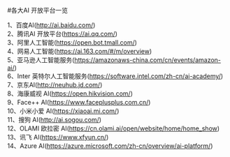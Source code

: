 #各大AI 开放平台一览

1、百度AI(http://ai.baidu.com/)</br>
2、腾讯AI 开放平台(https://ai.qq.com/)</br>
3、阿里人工智能(https://open.bot.tmall.com/)</br>
4、网易人工智能(https://ai.163.com/#/m/overview)</br>
5、亚马逊人工智能服务(https://amazonaws-china.com/cn/events/amazon-ai/)</br>
6、Inter 英特尔人工智能服务(https://software.intel.com/zh-cn/ai-academy/)</br>
7、京东AI(http://neuhub.jd.com/)</br>
8、海康威视 AI(https://open.hikvision.com/)</br>
9、Face++ AI(https://www.faceplusplus.com.cn/)</br>
10、小米小爱 AI(https://xiaoai.mi.com/)</br>
11、搜狗 AI(http://ai.sogou.com/)</br>
12、OLAMI 欧拉密 AI(https://cn.olami.ai/open/website/home/home_show)</br>
13、讯飞 AI(https://www.xfyun.cn/)</br>
14、Azure AI(https://azure.microsoft.com/zh-cn/overview/ai-platform/)</br>